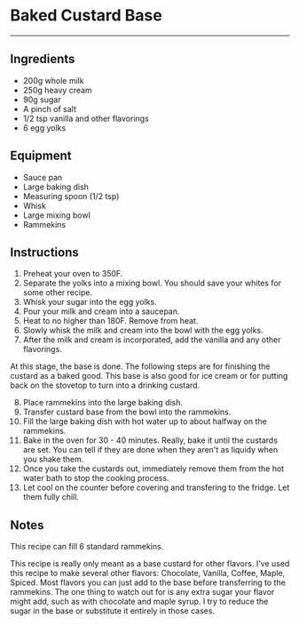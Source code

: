 # Baked Custard Base

___

## Ingredients

* 200g whole milk
* 250g heavy cream
* 90g sugar
* A pinch of salt
* 1/2 tsp vanilla and other flavorings
* 6 egg yolks

## Equipment

* Sauce pan
* Large baking dish
* Measuring spoon (1/2 tsp)
* Whisk
* Large mixing bowl
* Rammekins

## Instructions

1. Preheat your oven to 350F.
2. Separate the yolks into a mixing bowl. You should save your whites for some other recipe.
3. Whisk your sugar into the egg yolks.
4. Pour your milk and cream into a saucepan.
5. Heat to no higher than 180F. Remove from heat.
6. Slowly whisk the milk and cream into the bowl with the egg yolks.
7. After the milk and cream is incorporated, add the vanilla and any other flavorings.

At this stage, the base is done. The following steps are for finishing the custard as a baked good. This base is also good for ice cream or for putting back on the stovetop to turn into a drinking custard.


8. Place rammekins into the large baking dish.
9. Transfer custard base from the bowl into the rammekins.
10. Fill the large baking dish with hot water up to about halfway on the rammekins.
11. Bake in the oven for 30 - 40 minutes. Really, bake it until the custards are set. You can tell if they are done when they aren't as liquidy when you shake them.
12. Once you take the custards out, immediately remove them from the hot water bath to stop the cooking process.
13. Let cool on the counter before covering and transfering to the fridge. Let them fully chill.

## Notes

This recipe can fill 6 standard rammekins.


This recipe is really only meant as a base custard for other flavors. I've used this recipe to make several other flavors: Chocolate, Vanilla, Coffee, Maple, Spiced. Most flavors you can just add to the base before transferring to the rammekins. The one thing to watch out for is any extra sugar your flavor might add, such as with chocolate and maple syrup. I try to reduce the sugar in the base or substitute it entirely in those cases.
